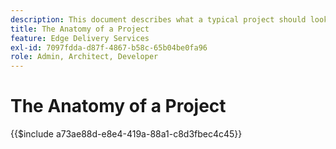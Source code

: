 ```yaml
---
description: This document describes what a typical project should look like from a code standpoint. Before reading this document, please familiarize yourself with the document Getting Started - Developer Tutorial.
title: The Anatomy of a Project
feature: Edge Delivery Services
exl-id: 7097fdda-d87f-4867-b58c-65b04be0fa96
role: Admin, Architect, Developer
---
```

# The Anatomy of a Project

{{$include a73ae88d-e8e4-419a-88a1-c8d3fbec4c45}}
